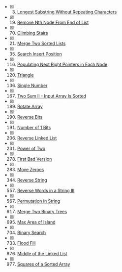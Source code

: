 - [x] 0003. [Longest Substring Without Repeating Characters](https://github.com/air790725/leetcode/blob/master/codes/0003_LongestSubstringWithoutRepeatingCharacters.go)

- [x] 0019. [Remove Nth Node From End of List](https://github.com/air790725/leetcode/blob/master/codes/0019_RemoveNthNodeFromEndOfList.go)

- [x] 0070. [Climbing Stairs](https://github.com/air790725/leetcode/blob/master/codes/0070_ClimbingStairs.go)

- [x] 0021. [Merge Two Sorted Lists](https://github.com/air790725/leetcode/blob/master/codes/0021_MergeTwoSortedLists.go)

- [x] 0035. [Search Insert Position](https://github.com/air790725/leetcode/blob/master/codes/0035_SearchInsertPosition.go)

- [x] 0116. [Populating Next Right Pointers in Each Node](https://github.com/air790725/leetcode/blob/master/codes/0116_PopulatingNextRightPointersInEachNode.go)

- [x] 0120. [Triangle](https://github.com/air790725/leetcode/blob/master/codes/0120_Triangle.go)

- [x] 0136. [Single Number](https://github.com/air790725/leetcode/blob/master/codes/0136_SingleNumber)

- [x] 0167. [Two Sum II - Input Array Is Sorted](https://github.com/air790725/leetcode/blob/master/codes/0167_TwioSumII.go)

- [x] 0189. [Rotate Array](https://github.com/air790725/leetcode/blob/master/codes/0189_RotateArray.go)

- [x] 0190. [Reverse Bits](https://github.com/air790725/leetcode/blob/master/codes/0190_ReverseBits.go)

- [x] 0191. [Number of 1 Bits](https://github.com/air790725/leetcode/blob/master/codes/0191_NumberOfOneBits.go)

- [x] 0206. [Reverse Linked List](https://github.com/air790725/leetcode/blob/master/codes/0206_ReverseLinkedList.go)

- [x] 0231. [Power of Two](https://github.com/air790725/leetcode/blob/master/codes/0231_PowerofTwo.go)

- [x] 0278. [First Bad Version](https://github.com/air790725/leetcode/blob/master/codes/0278_FirstBadVersion.go)

- [x] 0283. [Move Zeroes](https://github.com/air790725/leetcode/blob/master/codes/0283_MoveZeroes.go)

- [x] 0344. [Reverse String](https://github.com/air790725/leetcode/blob/master/codes/0344_ReverseString.go)

- [x] 0557. [Reverse Words in a String III](https://github.com/air790725/leetcode/blob/master/codes/0557_ReverseWordsInAStringIII.go)

- [x] 0567. [Permutation in String](https://github.com/air790725/leetcode/blob/master/codes/0567_PermutationInString.go)

- [x] 0617. [Merge Two Binary Trees](https://github.com/air790725/leetcode/blob/master/codes/0617_MergeTwoBinaryTrees.go)

- [x] 0695. [Max Area of Island](https://github.com/air790725/leetcode/blob/master/codes/0695_MaxAreaOfIsland.go)

- [x] 0704. [Binary Search](https://github.com/air790725/leetcode/blob/master/codes/0704_BinarySearch.go)

- [x] 0733. [Flood Fill](https://github.com/air790725/leetcode/blob/master/codes/0733_FloodFill.go)

- [x] 0876. [Middle of the Linked List](https://github.com/air790725/leetcode/blob/master/codes/0876_MiddleOfTheLinkedList.go)

- [x] 0977. [Squares of a Sorted Array](https://github.com/air790725/leetcode/blob/master/codes/0977_SquaresOfSortedArray.go)